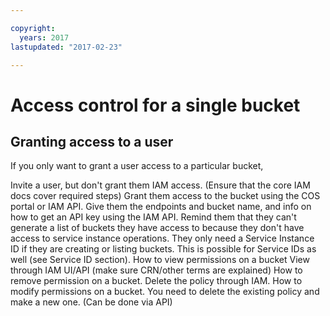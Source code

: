 ```yaml
---

copyright:
  years: 2017
lastupdated: "2017-02-23"

---
```


# Access control for a single bucket

## Granting access to a user

If you only want to grant a user access to a particular bucket,

Invite a user, but don't grant them IAM access. (Ensure that the core IAM docs cover required steps)
Grant them access to the bucket using the COS portal or IAM API.
Give them the endpoints and bucket name, and info on how to get an API key using the IAM API.
Remind them that they can't generate a list of buckets they have access to because they don't have access to service instance operations.  They only need a Service Instance ID if they are creating or listing buckets.
This is possible for Service IDs as well (see Service ID section).
How to view permissions on a bucket
View through IAM UI/API (make sure CRN/other terms are explained)
How to remove permission on a bucket.
Delete the policy through IAM.
How to modify permissions on a bucket.
You need to delete the existing policy and make a new one. (Can be done via API)
